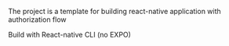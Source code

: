 The project is a template for building react-native application with authorization flow

Build with React-native CLI (no EXPO)
